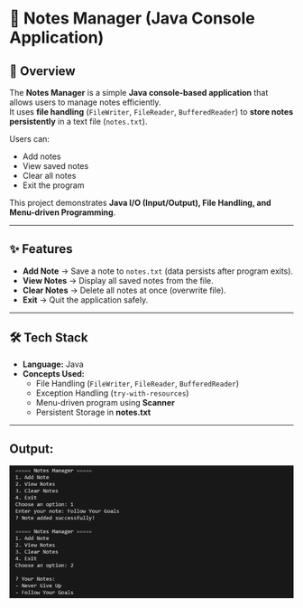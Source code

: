 
# 📝 Notes Manager (Java Console Application)

## 📖 Overview  
The **Notes Manager** is a simple **Java console-based application** that allows users to manage notes efficiently.  
It uses **file handling** (`FileWriter`, `FileReader`, `BufferedReader`) to **store notes persistently** in a text file (`notes.txt`).  

Users can:  
- Add notes  
- View saved notes  
- Clear all notes  
- Exit the program  

This project demonstrates **Java I/O (Input/Output), File Handling, and Menu-driven Programming**.

---

## ✨ Features  
-  **Add Note** → Save a note to `notes.txt` (data persists after program exits).  
-  **View Notes** → Display all saved notes from the file.  
-  **Clear Notes** → Delete all notes at once (overwrite file).  
-  **Exit** → Quit the application safely.  

---

## 🛠 Tech Stack  
- **Language:** Java  
- **Concepts Used:**  
  - File Handling (`FileWriter`, `FileReader`, `BufferedReader`)  
  - Exception Handling (`try-with-resources`)  
  - Menu-driven program using **Scanner**  
  - Persistent Storage in **notes.txt**  

---

## Output:
![Output](https://github.com/kaiffaraz/Java-Internship-Projects/blob/main/File_Notes_App/Notes%20App%20Output.png?raw=true)
